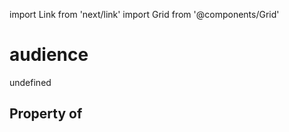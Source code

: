 import Link from 'next/link'
import Grid from '@components/Grid'

# audience

undefined

## Property of



